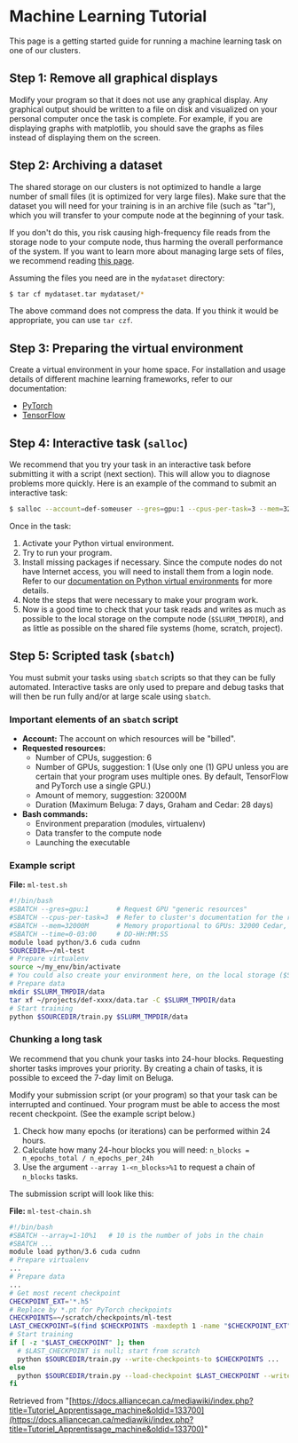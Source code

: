 # Machine Learning Tutorial

This page is a getting started guide for running a machine learning task on one of our clusters.

## Step 1: Remove all graphical displays

Modify your program so that it does not use any graphical display. Any graphical output should be written to a file on disk and visualized on your personal computer once the task is complete. For example, if you are displaying graphs with matplotlib, you should save the graphs as files instead of displaying them on the screen.

## Step 2: Archiving a dataset

The shared storage on our clusters is not optimized to handle a large number of small files (it is optimized for very large files). Make sure that the dataset you will need for your training is in an archive file (such as "tar"), which you will transfer to your compute node at the beginning of your task.

If you don't do this, you risk causing high-frequency file reads from the storage node to your compute node, thus harming the overall performance of the system. If you want to learn more about managing large sets of files, we recommend reading [this page](link_to_page_here).

Assuming the files you need are in the `mydataset` directory:

```bash
$ tar cf mydataset.tar mydataset/*
```

The above command does not compress the data. If you think it would be appropriate, you can use `tar czf`.

## Step 3: Preparing the virtual environment

Create a virtual environment in your home space. For installation and usage details of different machine learning frameworks, refer to our documentation:

* [PyTorch](link_to_pytorch_docs)
* [TensorFlow](link_to_tensorflow_docs)

## Step 4: Interactive task (`salloc`)

We recommend that you try your task in an interactive task before submitting it with a script (next section). This will allow you to diagnose problems more quickly. Here is an example of the command to submit an interactive task:

```bash
$ salloc --account=def-someuser --gres=gpu:1 --cpus-per-task=3 --mem=32000M --time=1:00:00
```

Once in the task:

1. Activate your Python virtual environment.
2. Try to run your program.
3. Install missing packages if necessary. Since the compute nodes do not have Internet access, you will need to install them from a login node. Refer to our [documentation on Python virtual environments](link_to_venv_docs) for more details.
4. Note the steps that were necessary to make your program work.
5. Now is a good time to check that your task reads and writes as much as possible to the local storage on the compute node (`$SLURM_TMPDIR`), and as little as possible on the shared file systems (home, scratch, project).

## Step 5: Scripted task (`sbatch`)

You must submit your tasks using `sbatch` scripts so that they can be fully automated. Interactive tasks are only used to prepare and debug tasks that will then be run fully and/or at large scale using `sbatch`.

### Important elements of an `sbatch` script

* **Account:** The account on which resources will be "billed".
* **Requested resources:**
    * Number of CPUs, suggestion: 6
    * Number of GPUs, suggestion: 1 (Use only one (1) GPU unless you are certain that your program uses multiple ones. By default, TensorFlow and PyTorch use a single GPU.)
    * Amount of memory, suggestion: 32000M
    * Duration (Maximum Beluga: 7 days, Graham and Cedar: 28 days)
* **Bash commands:**
    * Environment preparation (modules, virtualenv)
    * Data transfer to the compute node
    * Launching the executable

### Example script

**File:** `ml-test.sh`

```bash
#!/bin/bash
#SBATCH --gres=gpu:1       # Request GPU "generic resources"
#SBATCH --cpus-per-task=3  # Refer to cluster's documentation for the right CPU/GPU ratio
#SBATCH --mem=32000M       # Memory proportional to GPUs: 32000 Cedar, 47000 Beluga, 64000 Graham.
#SBATCH --time=0-03:00     # DD-HH:MM:SS
module load python/3.6 cuda cudnn
SOURCEDIR=~/ml-test
# Prepare virtualenv
source ~/my_env/bin/activate
# You could also create your environment here, on the local storage ($SLURM_TMPDIR), for better performance. See our docs on virtual environments.
# Prepare data
mkdir $SLURM_TMPDIR/data
tar xf ~/projects/def-xxxx/data.tar -C $SLURM_TMPDIR/data
# Start training
python $SOURCEDIR/train.py $SLURM_TMPDIR/data
```

### Chunking a long task

We recommend that you chunk your tasks into 24-hour blocks. Requesting shorter tasks improves your priority. By creating a chain of tasks, it is possible to exceed the 7-day limit on Beluga.

Modify your submission script (or your program) so that your task can be interrupted and continued. Your program must be able to access the most recent checkpoint. (See the example script below.)

1. Check how many epochs (or iterations) can be performed within 24 hours.
2. Calculate how many 24-hour blocks you will need: `n_blocks = n_epochs_total / n_epochs_per_24h`
3. Use the argument `--array 1-<n_blocks>%1` to request a chain of `n_blocks` tasks.

The submission script will look like this:

**File:** `ml-test-chain.sh`

```bash
#!/bin/bash
#SBATCH --array=1-10%1   # 10 is the number of jobs in the chain
#SBATCH ...
module load python/3.6 cuda cudnn
# Prepare virtualenv
...
# Prepare data
...
# Get most recent checkpoint
CHECKPOINT_EXT='*.h5'
# Replace by *.pt for PyTorch checkpoints
CHECKPOINTS=~/scratch/checkpoints/ml-test
LAST_CHECKPOINT=$(find $CHECKPOINTS -maxdepth 1 -name "$CHECKPOINT_EXT" -print0 | xargs -r -0 ls -1 -t | head -1)
# Start training
if [ -z "$LAST_CHECKPOINT" ]; then
  # $LAST_CHECKPOINT is null; start from scratch
  python $SOURCEDIR/train.py --write-checkpoints-to $CHECKPOINTS ...
else
  python $SOURCEDIR/train.py --load-checkpoint $LAST_CHECKPOINT --write-checkpoints-to $CHECKPOINTS ...
fi
```

Retrieved from "[https://docs.alliancecan.ca/mediawiki/index.php?title=Tutoriel_Apprentissage_machine&oldid=133700](https://docs.alliancecan.ca/mediawiki/index.php?title=Tutoriel_Apprentissage_machine&oldid=133700)"
